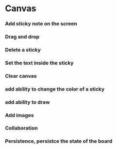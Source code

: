 # Canvas

### Add sticky note on the screen

### Drag and drop

### Delete a sticky

### Set the text inside the sticky

### Clear canvas

### add ability to change the color of a sticky

### add ability to draw

### Add images

### Collaboration

### Persistence, persistce the state of the board
